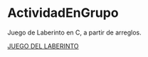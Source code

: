 # ActividadEnGrupo
Juego de Laberinto en C, a partir de arreglos.

[JUEGO DEL LABERINTO](laberinto.c)
